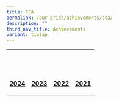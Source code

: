 ```yaml
---
title: CCA
permalink: /our-pride/achievements/cca/
description: ""
third_nav_title: Achievements
variant: tiptap
---
```

<table style="minWidth: 100px">
<colgroup>
<col>
<col>
<col>
<col>
</colgroup>
<tbody>
<tr>
<th rowspan="1" colspan="1">
<p></p>
</th>
<th rowspan="1" colspan="1">
<p>&nbsp;</p>
</th>
<th rowspan="1" colspan="1">
<p>&nbsp;</p>
</th>
<th rowspan="1" colspan="1">
<p>&nbsp;</p>
</th>
</tr>
<tr>
<td rowspan="1" colspan="1">
<p><strong><a href="https://westviewpri.moe.edu.sg/our-pride/achievements/cca/2024/" rel="noopener noreferrer nofollow" target="_blank">2024</a></strong>
</p>
</td>
<td rowspan="1" colspan="1">
<p><strong><a href="/our-pride/achievements/cca/2023/" rel="noopener noreferrer nofollow" target="_blank">2023</a></strong>
</p>
</td>
<td rowspan="1" colspan="1">
<p><strong><a href="/our-pride/achievements/cca/2022/" rel="noopener noreferrer nofollow" target="_blank">2022</a></strong>
</p>
</td>
<td rowspan="1" colspan="1">
<p><strong><a href="/our-pride/achievements/cca/2021/" rel="noopener noreferrer nofollow" target="_blank">2021</a></strong>
</p>
</td>
</tr>
</tbody>
</table>
<p></p>